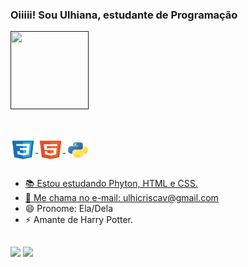 ### Oiiiii! Sou Ulhiana, estudante de Programação 
<div> 
<a href=><img src="https://i.picasion.com/pic92/6f4e2abbc4176bdeca0702199618133b.gif" width="125" height="125" border="0" /></a><br /><a href="https://picasion.com/"/a>
<div>

##

<div style="display: inline_block"><br
  <img align="center" alt="Ulhiana-HTML" height="30" width="40" src="https://raw.githubusercontent.com/devicons/devicon/master/icons/html5/html5-original.svg">
  <img align="center" alt="Ulhiana-CSS" height="30" width="40" src="https://raw.githubusercontent.com/devicons/devicon/master/icons/css3/css3-original.svg">  
  <img align="center" alt="Ulhiana-HTML" height="30" width="40" src="https://raw.githubusercontent.com/devicons/devicon/master/icons/html5/html5-original.svg">
  <img align="center" alt="Ulhiana-Python" height="30" width="40" src="https://raw.githubusercontent.com/devicons/devicon/master/icons/python/python-original.svg">
  <src="https://media.discordapp.net/attachments/639956127056134178/890373478988013628/Publicacoes_Instagram_1_1.png?width=676&height=676">
</div>

##

- 📚 Estou estudando Phyton, HTML e CSS. 
- 💬 Me chama no e-mail: ulhicriscav@gmail.com
- 😄 Pronome: Ela/Dela
- ⚡ Amante de Harry Potter.

##

<div>
  <a href="https://www.instagram.com/cryscav/?next=%2F" target="_blank"><img src="https://img.shields.io/badge/-Instagram-%23E4405F?style=for-the-badge&logo=instagram&logoColor=white" target="_blank"></a>
  <a href="https://www.linkedin.com/in/ulhiana-araujo-a80790169" target="_blank"><img src="https://img.shields.io/badge/-LinkedIn-%230077B5?style=for-the-badge&logo=linkedin&logoColor=white" target="_blank"></a> 
<div>
